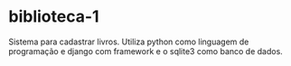 # biblioteca-1
Sistema para cadastrar livros. Utiliza python como linguagem de programação e django com framework e o sqlite3 como banco de dados.

